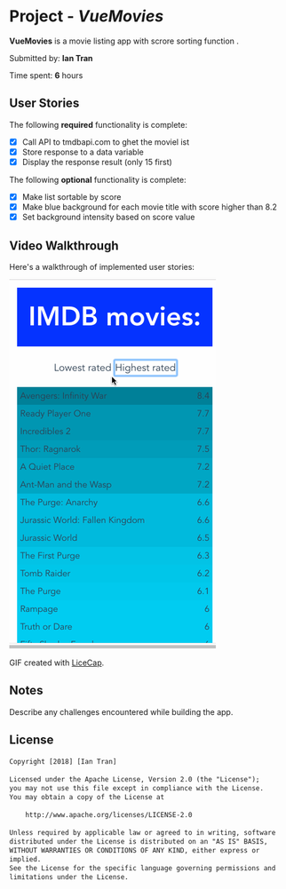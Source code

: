 # Project - *VueMovies*

**VueMovies** is a movie listing app with scrore sorting function .

Submitted by: **Ian Tran**

Time spent: **6** hours

## User Stories

The following **required** functionality is complete:

  * [x] Call API to tmdbapi.com to ghet the moviel ist
  * [x] Store response to a data variable
  * [x] Display the response result (only 15 first)

The following **optional** functionality is complete:

* [x] Make list sortable by score
* [x] Make blue background for each movie title with score higher than 8.2
* [x] Set background intensity based on score value

## Video Walkthrough

Here's a walkthrough of implemented user stories:

![Video Walkthrough](https://github.com/vader1359/vue_movies/blob/master/walkthrough.gif)

GIF created with [LiceCap](http://www.cockos.com/licecap/).

## Notes

Describe any challenges encountered while building the app.

## License

    Copyright [2018] [Ian Tran]

    Licensed under the Apache License, Version 2.0 (the "License");
    you may not use this file except in compliance with the License.
    You may obtain a copy of the License at

        http://www.apache.org/licenses/LICENSE-2.0

    Unless required by applicable law or agreed to in writing, software
    distributed under the License is distributed on an "AS IS" BASIS,
    WITHOUT WARRANTIES OR CONDITIONS OF ANY KIND, either express or implied.
    See the License for the specific language governing permissions and
    limitations under the License.
